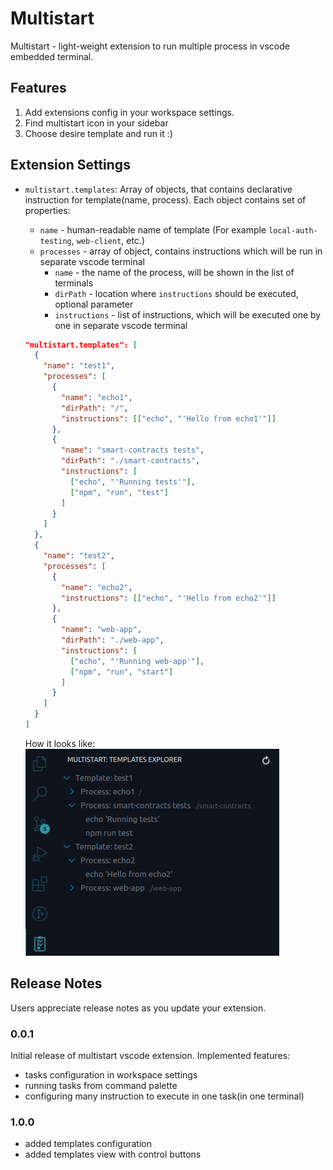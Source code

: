 # Multistart

Multistart - light-weight extension to run multiple process in vscode embedded terminal.

## Features

1. Add extensions config in your workspace settings.
2. Find multistart icon in your sidebar
3. Choose desire template and run it :)

## Extension Settings

- `multistart.templates`: Array of objects, that contains declarative instruction for template(name, process). Each object contains set of properties:

  - `name` - human-readable name of template (For example `local-auth-testing`, `web-client`, etc.)
  - `processes` - array of object, contains instructions which will be run in separate vscode terminal
    - `name` - the name of the process, will be shown in the list of terminals
    - `dirPath` - location where `instructions` should be executed, optional parameter
    - `instructions` - list of instructions, which will be executed one by one in separate vscode terminal

  ```json
  "multistart.templates": [
    {
      "name": "test1",
      "processes": [
        {
          "name": "echo1",
          "dirPath": "/",
          "instructions": [["echo", "'Hello from echo1'"]]
        },
        {
          "name": "smart-contracts tests",
          "dirPath": "./smart-contracts",
          "instructions": [
            ["echo", "'Running tests'"],
            ["npm", "run", "test"]
          ]
        }
      ]
    },
    {
      "name": "test2",
      "processes": [
        {
          "name": "echo2",
          "instructions": [["echo", "'Hello from echo2'"]]
        },
        {
          "name": "web-app",
          "dirPath": "./web-app",
          "instructions": [
            ["echo", "'Running web-app'"],
            ["npm", "run", "start"]
          ]
        }
      ]
    }
  ]
  ```

  How it looks like:
  ![Sidebar view](./resources/examples/sidebar.png "Sidebar example")

## Release Notes

Users appreciate release notes as you update your extension.

### 0.0.1

Initial release of multistart vscode extension. Implemented features:

- tasks configuration in workspace settings
- running tasks from command palette
- configuring many instruction to execute in one task(in one terminal)

### 1.0.0

- added templates configuration
- added templates view with control buttons
